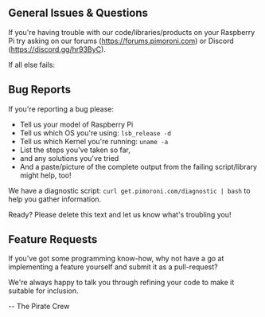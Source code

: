 ## General Issues & Questions

If you're having trouble with our code/libraries/products on your Raspberry Pi try asking on our forums (https://forums.pimoroni.com) or Discord (https://discord.gg/hr93ByC).

If all else fails:

## Bug Reports

If you're reporting a bug please:

* Tell us your model of Raspberry Pi
* Tell us which OS you're using: `lsb_release -d`
* Tell us which Kernel you're running: `uname -a`
* List the steps you've taken so far,
* and any solutions you've tried
* And a paste/picture of the complete output from the failing script/library might help, too!

We have a diagnostic script: `curl get.pimoroni.com/diagnostic | bash` to help you gather information.

Ready? Please delete this text and let us know what's troubling you!

## Feature Requests

If you've got some programming know-how, why not have a go at implementing a feature yourself and submit it as a pull-request?

We're always happy to talk you through refining your code to make it suitable for inclusion.

-- The Pirate Crew

